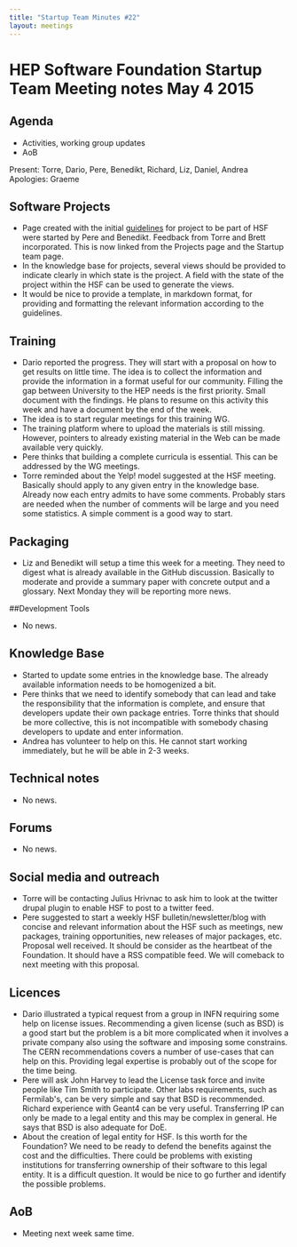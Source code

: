```yaml
---
title: "Startup Team Minutes #22"
layout: meetings
---
```


# HEP Software Foundation Startup Team Meeting notes May 4 2015

## Agenda
- Activities, working group updates
- AoB

Present: Torre, Dario, Pere, Benedikt, Richard, Liz, Daniel, Andrea
Apologies:  Graeme

## Software Projects
- Page created with the initial [guidelines](http://hepsoftwarefoundation.org/project_guidelines.html) for project to be part of HSF were started by Pere and Benedikt. Feedback from Torre and Brett incorporated. This is now linked from the Projects page and the Startup team page.
- In the knowledge base for projects, several views should be provided to indicate clearly in which state is the project. A field with the state of the project within the HSF can be used to generate the views.
- It would be nice to provide a template, in markdown format, for providing and formatting the relevant information according to the guidelines.

## Training
- Dario reported the progress. They will start with a proposal on how to get results on little time. The idea is to collect the information and provide the information in a format useful for our community. Filling the gap between University to the HEP needs is the first priority. Small document with the findings. He plans to resume on this activity this week and have a document by the end of the week.
- The idea is to start regular meetings for this training WG.
- The training platform where to upload the materials is still missing. However, pointers to already existing material in the Web can be made available very quickly.
- Pere thinks that building a complete curricula is essential. This can be addressed by the WG meetings.
- Torre reminded about the Yelp! model suggested at the HSF meeting. Basically should apply to any given entry in the knowledge base. Already now each entry admits to have some comments. Probably stars are needed when the number of comments will be large and you need some statistics. A simple comment is a good way to start.

## Packaging
- Liz and Benedikt will setup a time this week for a meeting. They need to digest what is already available in the GitHub discussion. Basically to moderate and provide a summary paper with concrete output and a glossary.  Next Monday they will be reporting more news.  

##Development Tools
- No news.

## Knowledge Base
- Started to update some entries in the knowledge base. The already available information needs to be homogenized a bit.
- Pere thinks that we need to identify somebody that can lead and take the responsibility that the information is complete,  and ensure that developers update their own package entries.  Torre thinks that should be more collective, this is not incompatible with somebody chasing developers to update and enter information.
- Andrea has volunteer to help on this. He cannot start working immediately, but he will be able in 2-3 weeks.

## Technical notes
- No news.

## Forums
- No news.

## Social media and outreach
- Torre will be contacting Julius Hrivnac to ask him to look at the twitter drupal plugin to enable HSF to post to a twitter feed.
- Pere suggested to start a weekly HSF bulletin/newsletter/blog with concise and relevant information about the HSF such as meetings, new packages, training opportunities, new releases of major packages, etc. Proposal well received. It should be consider as the heartbeat of the Foundation. It should have a RSS compatible feed. We will comeback to next meeting with this proposal.  

## Licences
- Dario illustrated a typical request from a group in INFN requiring some help on license issues. Recommending a given license (such as BSD) is a good start but the problem is a bit more complicated when it involves a private company also using the software and imposing some constrains. The CERN recommendations covers a number of use-cases that can help on this. Providing legal expertise is probably out of the scope for the time being.
-  Pere will ask John Harvey to lead the License task force and invite people like Tim Smith to participate. Other labs requirements, such as Fermilab's, can be very simple and say that BSD is recommended. Richard experience with Geant4 can be very useful. Transferring IP can only be made to a legal entity and this may be complex in general. He says that BSD is also adequate for DoE.
- About the creation of legal entity for HSF. Is this worth for the Foundation? We need to be ready to defend the benefits against the cost and the difficulties. There could be problems with existing institutions for transferring ownership of their software to this legal entity. It is a difficult question. It would be nice to go further and identify the possible problems.

## AoB
- Meeting next week same time.
